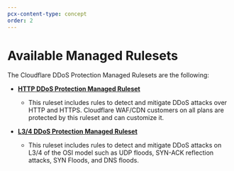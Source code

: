 ```yaml
---
pcx-content-type: concept
order: 2
---
```


# Available Managed Rulesets

The Cloudflare DDoS Protection Managed Rulesets are the following:

<Definitions>

- **[HTTP DDoS Protection Managed Ruleset](/managed-rulesets/http-ddos-protection)**

    - This ruleset includes rules to detect and mitigate DDoS attacks over HTTP and HTTPS. Cloudflare WAF/CDN customers on all plans are protected by this ruleset and can customize it.

- **[L3/4 DDoS Protection Managed Ruleset](/managed-rulesets/l34-ddos-protection)**

    - This ruleset includes rules to detect and mitigate DDoS attacks on L3/4 of the OSI model such as UDP floods, SYN-ACK reflection attacks, SYN Floods, and DNS floods.

</Definitions>

